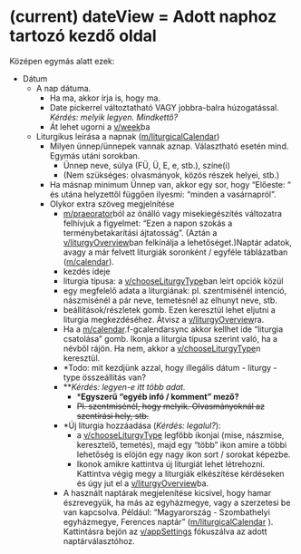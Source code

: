 # (current) dateView = Adott naphoz tartozó kezdő oldal

Középen egymás alatt ezek:

- Dátum
  - A nap dátuma. 
    - Ha ma, akkor írja is, hogy ma.
    - Date pickerrel változtatható VAGY jobbra-balra húzogatással. *Kérdés: melyik legyen. Mindkettő?*
    - Át lehet ugorni a [v/week](week.md)ba
  - Liturgikus leírása a napnak ([m/liturgicalCalendar](../modules/liturgicalCalendar.md))
    - Milyen ünnep/ünnepek vannak aznap. Választható esetén mind. Egymás utáni sorokban.
      - Ünnep neve, súlya (FÜ, Ü, E, e, stb.), színe(i)
      - (Nem szükséges: olvasmányok, közös részek helyei, stb.)
    - Ha másnap minimum Ünnep van, akkor egy sor, hogy “Előeste: “ és utána helyzettől függően ilyesmi: “minden a vasárnapról”.
    - Olykor extra szöveg megjelnítése
      - [m/praeorator](../modules/praeorator.md)ból az önálló vagy misekiegészítés változatra felhívjuk a figyelmet: “Ezen a napon szokás a terménybetakarítási ájtatosság”. (Aztán a [v/liturgyOverview](liturgyOverview.md)ban felkínálja a lehetőséget.)Naptár adatok, avagy a már felvett liturgiák soronként / egyféle táblázatban ([m/calendar](../modules/calendar.md)). 
      - kezdés ideje
      - liturgia típusa: a  [v/chooseLiturgyType](chooseLiturgyType.md)ban leírt opciók közül
      - egy megfelelő adata a liturgiának: pl. szentmisénél intenció, nászmisénél a pár neve, temetésnél az elhunyt neve, stb.
      - beállítások/részletek gomb. Ezen keresztül lehet eljutni a liturgia megkezdéséhez. Átvisz a [v/liturgyOverview](liturgyOverview.md)ra.
      - Ha a [m/calendar](../modules/calendar.md).f-gcalendarsync akkor kellhet ide “liturgia csatolása” gomb. Ikonja a liturgia típusa szerint való, ha a névből rájön. Ha nem, akkor a [v/chooseLiturgyType](chooseLiturgyType.md)n keresztül.
      - *Todo: mit kezdjünk azzal, hogy illegális dátum - liturgy - type összeállítás van?
      - ***Kérdés: legyen-e itt több adat.* 
        - ***Egyszerű “egyéb infó / komment” mező?**
        - ~~Pl. szentmisénél, hogy melyik. Olvasmányoknál az szentírási hely, stb.~~
      - *Új liturgia hozzáadása (*Kérdés: legalul?*): 
        - a  [v/chooseLiturgyType](chooseLiturgyType.md) legfőbb ikonjai (mise, nászmise, keresztelő, temetés), majd egy “több” ikon amire a többi lehetőség is elöjön egy nagy ikon sort / sorokat képezbe.
        - Ikonok amikre kattintva új liturgiát lehet létrehozni. Kattintva végig megy a liturgiák elkészítése kérdéseken és úgy jut el a [v/liturgyOverview](liturgyOverview.md)ba.
      - A használt naptárak megjelenítése kicsivel, hogy hamar észrevegyük, ha más az egyházmegye, vagy a szerzetesi be van kapcsolva. Például: “Magyarország - Szombathelyi egyházmegye, Ferences naptár” ([m/liturgicalCalendar](../modules/liturgicalCalendar.md) ). Kattintásra bejön az [v/appSettings](appSettings.md) fókuszálva az adott naptárválasztóhoz.

